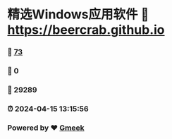 # 精选Windows应用软件 :link: https://beercrab.github.io 
### :page_facing_up: [73](https://beercrab.github.io/tag.html) 
### :speech_balloon: 0 
### :hibiscus: 29289 
### :alarm_clock: 2024-04-15 13:15:56 
### Powered by :heart: [Gmeek](https://github.com/Meekdai/Gmeek)
